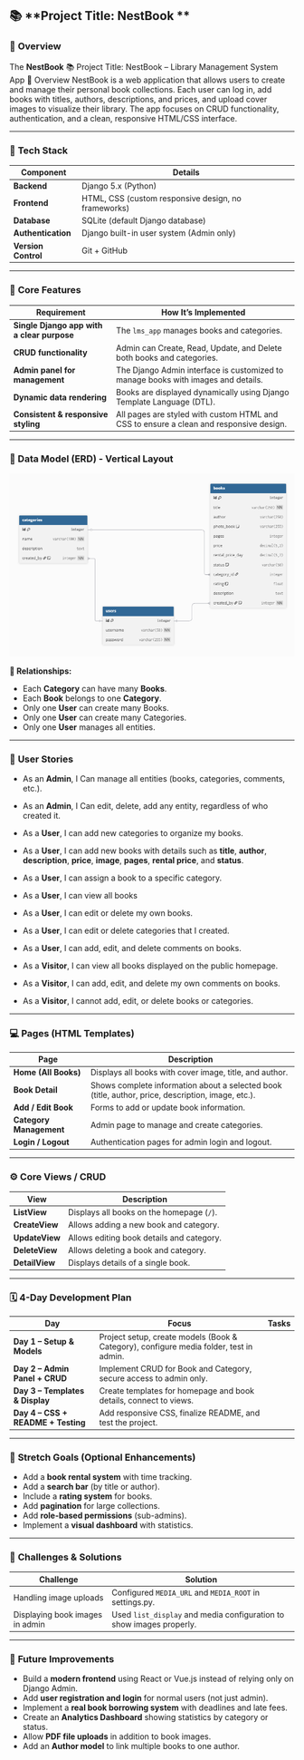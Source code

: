 ## 📚 **Project Title: NestBook **

### 🧠 **Overview**

The **NestBook** :books: Project Title: NestBook – Library Management System App
:brain: Overview
NestBook is a web application that allows users to create and manage their personal book collections.
 Each user can log in, add books with titles, authors, descriptions, and prices, and upload cover images to visualize their library.
 The app focuses on CRUD functionality, authentication, and a clean, responsive HTML/CSS interface.

---

### 🧰 **Tech Stack**

| Component           | Details                                             |
| ------------------- | --------------------------------------------------- |
| **Backend**         | Django 5.x (Python)                                 |
| **Frontend**        | HTML, CSS (custom responsive design, no frameworks) |
| **Database**        | SQLite (default Django database)                    |
| **Authentication**  | Django built-in user system (Admin only)            |
| **Version Control** | Git + GitHub                                        |

---

### 🧩 **Core Features**

| Requirement                                | How It’s Implemented                                                                   |
| ------------------------------------------ | -------------------------------------------------------------------------------------- |
| **Single Django app with a clear purpose** | The `lms_app` manages books and categories.                                            |
| **CRUD functionality**                     | Admin can Create, Read, Update, and Delete both books and categories.                  |
| **Admin panel for management**             | The Django Admin interface is customized to manage books with images and details.      |
| **Dynamic data rendering**                 | Books are displayed dynamically using Django Template Language (DTL).                  |
| **Consistent & responsive styling**        | All pages are styled with custom HTML and CSS to ensure a clean and responsive design. |

---

### 🧱 Data Model (ERD) - Vertical Layout

![ERD](pic/ERD.png)


**🔗 Relationships:**

* Each **Category** can have many **Books**.
* Each **Book** belongs to one **Category**.
* Only one **User** can create many Books.
* Only one **User** can create many Categories.
* Only one **User** manages all entities.


---

### 🧭 **User Stories**

- As an **Admin**, I Can manage all entities (books, categories, comments, etc.). 
- As an **Admin**, I Can edit, delete, add any entity, regardless of who created it. 

- As a **User**, I can add new categories to organize my books.  
- As a **User**, I can add new books with details such as **title**, **author**, **description**, **price**, **image**, **pages**, **rental price**, and **status**.  
- As a **User**, I can assign a book to a specific category.  
- As a **User**, I can view all books  
- As a **User**, I can edit or delete my own books.  
- As a **User**, I can edit or delete categories that I created.  
- As a **User**, I can add, edit, and delete comments on books.  

- As a **Visitor**, I can view all books displayed on the public homepage.  
- As a **Visitor**, I can add, edit, and delete my own comments on books.  
- As a **Visitor**, I cannot add, edit, or delete books or categories.  


---

### 💻 **Pages (HTML Templates)**

| Page                            | Description                                                                                        |
| ------------------------------- | -------------------------------------------------------------------------------------------------- |
| **Home (All Books)**            | Displays all books with cover image, title, and author.                                            |
| **Book Detail**                 | Shows complete information about a selected book (title, author, price, description, image, etc.). |
| **Add / Edit Book**     | Forms to add or update book information.                                                           |
| **Category Management** | Admin page to manage and create categories.                                                        |
| **Login / Logout**              | Authentication pages for admin login and logout.                                                   |

---

### ⚙️ **Core Views / CRUD**

| View           | Description                               |
| -------------- | ----------------------------------------- |
| **ListView**   | Displays all books on the homepage (`/`). |
| **CreateView** | Allows adding a new book and category.    |
| **UpdateView** | Allows editing book details and category. |
| **DeleteView** | Allows deleting a book and category.      |
| **DetailView** | Displays details of a single book.        |

---

### 🗓️ **4-Day Development Plan**

| Day                                | Focus                                                                                  | Tasks |
| ---------------------------------- | -------------------------------------------------------------------------------------- | ----- |
| **Day 1 – Setup & Models**         | Project setup, create models (Book & Category), configure media folder, test in admin. |       |
| **Day 2 – Admin Panel + CRUD**     | Implement CRUD for Book and Category, secure access to admin only.                     |       |
| **Day 3 – Templates & Display**    | Create templates for homepage and book details, connect to views.                      |       |
| **Day 4 – CSS + README + Testing** | Add responsive CSS, finalize README, and test the project.                             |       |

---

### 🌟 **Stretch Goals (Optional Enhancements)**

* Add a **book rental system** with time tracking.
* Add a **search bar** (by title or author).
* Include a **rating system** for books.
* Add **pagination** for large collections.
* Add **role-based permissions** (sub-admins).
* Implement a **visual dashboard** with statistics.

---

### 🧾 **Challenges & Solutions**

| Challenge                           | Solution                                                             |
| ----------------------------------- | -------------------------------------------------------------------- |
| Handling image uploads              | Configured `MEDIA_URL` and `MEDIA_ROOT` in settings.py.              |
| Displaying book images in admin     | Used `list_display` and media configuration to show images properly. |

---

### 🧠 **Future Improvements**

* Build a **modern frontend** using React or Vue.js instead of relying only on Django Admin.
* Add **user registration and login** for normal users (not just admin).
* Implement a **real book borrowing system** with deadlines and late fees.
* Create an **Analytics Dashboard** showing statistics by category or status.
* Allow **PDF file uploads** in addition to book images.
* Add an **Author model** to link multiple books to one author.




